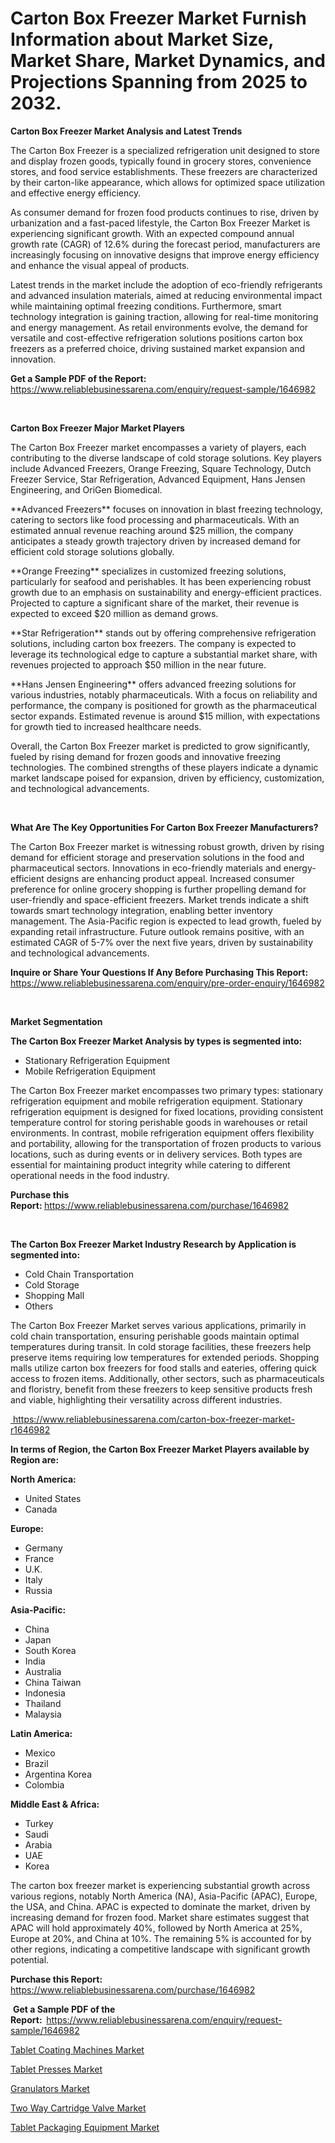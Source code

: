 <p><h1>Carton Box Freezer Market Furnish Information about Market Size, Market Share, Market Dynamics, and Projections Spanning from 2025 to 2032.</h1></p><p><strong>Carton Box Freezer Market Analysis and Latest Trends</strong></p>
<p><p>The Carton Box Freezer is a specialized refrigeration unit designed to store and display frozen goods, typically found in grocery stores, convenience stores, and food service establishments. These freezers are characterized by their carton-like appearance, which allows for optimized space utilization and effective energy efficiency. </p><p>As consumer demand for frozen food products continues to rise, driven by urbanization and a fast-paced lifestyle, the Carton Box Freezer Market is experiencing significant growth. With an expected compound annual growth rate (CAGR) of 12.6% during the forecast period, manufacturers are increasingly focusing on innovative designs that improve energy efficiency and enhance the visual appeal of products. </p><p>Latest trends in the market include the adoption of eco-friendly refrigerants and advanced insulation materials, aimed at reducing environmental impact while maintaining optimal freezing conditions. Furthermore, smart technology integration is gaining traction, allowing for real-time monitoring and energy management. As retail environments evolve, the demand for versatile and cost-effective refrigeration solutions positions carton box freezers as a preferred choice, driving sustained market expansion and innovation.</p></p>
<p><strong>Get a Sample PDF of the Report:&nbsp;</strong> <a href="https://www.reliablebusinessarena.com/enquiry/request-sample/1646982?utm_campaign=1892&utm_medium=2&utm_source=Github&utm_content=ia&utm_term=11042025&utm_id=carton-box-freezer">https://www.reliablebusinessarena.com/enquiry/request-sample/1646982</a></p>
<p>&nbsp;</p>
<p><strong>Carton Box Freezer Major Market Players</strong></p>
<p><p>The Carton Box Freezer market encompasses a variety of players, each contributing to the diverse landscape of cold storage solutions. Key players include Advanced Freezers, Orange Freezing, Square Technology, Dutch Freezer Service, Star Refrigeration, Advanced Equipment, Hans Jensen Engineering, and OriGen Biomedical.</p><p>**Advanced Freezers** focuses on innovation in blast freezing technology, catering to sectors like food processing and pharmaceuticals. With an estimated annual revenue reaching around $25 million, the company anticipates a steady growth trajectory driven by increased demand for efficient cold storage solutions globally.</p><p>**Orange Freezing** specializes in customized freezing solutions, particularly for seafood and perishables. It has been experiencing robust growth due to an emphasis on sustainability and energy-efficient practices. Projected to capture a significant share of the market, their revenue is expected to exceed $20 million as demand grows.</p><p>**Star Refrigeration** stands out by offering comprehensive refrigeration solutions, including carton box freezers. The company is expected to leverage its technological edge to capture a substantial market share, with revenues projected to approach $50 million in the near future.</p><p>**Hans Jensen Engineering** offers advanced freezing solutions for various industries, notably pharmaceuticals. With a focus on reliability and performance, the company is positioned for growth as the pharmaceutical sector expands. Estimated revenue is around $15 million, with expectations for growth tied to increased healthcare needs.</p><p>Overall, the Carton Box Freezer market is predicted to grow significantly, fueled by rising demand for frozen goods and innovative freezing technologies. The combined strengths of these players indicate a dynamic market landscape poised for expansion, driven by efficiency, customization, and technological advancements.</p></p>
<p>&nbsp;</p>
<p><strong>What Are The Key Opportunities For Carton Box Freezer Manufacturers?</strong></p>
<p><p>The Carton Box Freezer market is witnessing robust growth, driven by rising demand for efficient storage and preservation solutions in the food and pharmaceutical sectors. Innovations in eco-friendly materials and energy-efficient designs are enhancing product appeal. Increased consumer preference for online grocery shopping is further propelling demand for user-friendly and space-efficient freezers. Market trends indicate a shift towards smart technology integration, enabling better inventory management. The Asia-Pacific region is expected to lead growth, fueled by expanding retail infrastructure. Future outlook remains positive, with an estimated CAGR of 5-7% over the next five years, driven by sustainability and technological advancements.</p></p>
<p><strong>Inquire or Share Your Questions If Any Before Purchasing This Report:</strong> <a href="https://www.reliablebusinessarena.com/enquiry/pre-order-enquiry/1646982?utm_campaign=1892&utm_medium=2&utm_source=Github&utm_content=ia&utm_term=11042025&utm_id=carton-box-freezer">https://www.reliablebusinessarena.com/enquiry/pre-order-enquiry/1646982</a></p>
<p>&nbsp;</p>
<p><strong>Market Segmentation</strong></p>
<p><strong>The Carton Box Freezer Market Analysis by types is segmented into:</strong></p>
<p><ul><li>Stationary Refrigeration Equipment</li><li>Mobile Refrigeration Equipment</li></ul></p>
<p><p>The Carton Box Freezer market encompasses two primary types: stationary refrigeration equipment and mobile refrigeration equipment. Stationary refrigeration equipment is designed for fixed locations, providing consistent temperature control for storing perishable goods in warehouses or retail environments. In contrast, mobile refrigeration equipment offers flexibility and portability, allowing for the transportation of frozen products to various locations, such as during events or in delivery services. Both types are essential for maintaining product integrity while catering to different operational needs in the food industry.</p></p>
<p><strong>Purchase this Report:&nbsp;</strong><a href="https://www.reliablebusinessarena.com/purchase/1646982?utm_campaign=1892&utm_medium=2&utm_source=Github&utm_content=ia&utm_term=11042025&utm_id=carton-box-freezer">https://www.reliablebusinessarena.com/purchase/1646982</a></p>
<p>&nbsp;</p>
<p><strong>The Carton Box Freezer Market Industry Research by Application is segmented into:</strong></p>
<p><ul><li>Cold Chain Transportation</li><li>Cold Storage</li><li>Shopping Mall</li><li>Others</li></ul></p>
<p><p>The Carton Box Freezer Market serves various applications, primarily in cold chain transportation, ensuring perishable goods maintain optimal temperatures during transit. In cold storage facilities, these freezers help preserve items requiring low temperatures for extended periods. Shopping malls utilize carton box freezers for food stalls and eateries, offering quick access to frozen items. Additionally, other sectors, such as pharmaceuticals and floristry, benefit from these freezers to keep sensitive products fresh and viable, highlighting their versatility across different industries.</p></p>
<p><a href="https://www.reliablebusinessarena.com/carton-box-freezer-market-r1646982?utm_campaign=1892&utm_medium=2&utm_source=Github&utm_content=ia&utm_term=11042025&utm_id=carton-box-freezer">&nbsp;https://www.reliablebusinessarena.com/carton-box-freezer-market-r1646982</a></p>
<p><strong>In terms of Region, the Carton Box Freezer Market Players available by Region are:</strong></p>
<p>
    <p> <strong> North America: </strong>
        <ul>
            <li>United States</li>
            <li>Canada</li>
        </ul>
        </p> 
    <p> <strong> Europe: </strong>
        <ul>
            <li>Germany</li>
            <li>France</li>
            <li>U.K.</li>
            <li>Italy</li>
            <li>Russia</li>
        </ul>
        </p> 
    <p> <strong> Asia-Pacific: </strong>
        <ul>
            <li>China</li>
            <li>Japan</li>
            <li>South Korea</li>
            <li>India</li>
            <li>Australia</li>
            <li>China Taiwan</li>
            <li>Indonesia</li>
            <li>Thailand</li>
            <li>Malaysia</li>
        </ul>
        </p> 
    <p> <strong> Latin America: </strong>
        <ul>
            <li>Mexico</li>
            <li>Brazil</li>
            <li>Argentina Korea</li>
            <li>Colombia</li>
        </ul>
        </p> 
    <p> <strong> Middle East & Africa: </strong>
        <ul>
            <li>Turkey</li>
            <li>Saudi</li>
            <li>Arabia</li>
            <li>UAE</li>
            <li>Korea</li>
        </ul>
    </p>
    </p>
<p><p>The carton box freezer market is experiencing substantial growth across various regions, notably North America (NA), Asia-Pacific (APAC), Europe, the USA, and China. APAC is expected to dominate the market, driven by increasing demand for frozen food. Market share estimates suggest that APAC will hold approximately 40%, followed by North America at 25%, Europe at 20%, and China at 10%. The remaining 5% is accounted for by other regions, indicating a competitive landscape with significant growth potential.</p></p>
<p><strong>Purchase this Report: </strong><a href="https://www.reliablebusinessarena.com/purchase/1646982?utm_campaign=1892&utm_medium=2&utm_source=Github&utm_content=ia&utm_term=11042025&utm_id=carton-box-freezer">https://www.reliablebusinessarena.com/purchase/1646982</a></p>
<p>&nbsp;<strong>Get a Sample PDF of the Report:&nbsp;&nbsp;</strong><a href="https://www.reliablebusinessarena.com/enquiry/request-sample/1646982?utm_campaign=1892&utm_medium=2&utm_source=Github&utm_content=ia&utm_term=11042025&utm_id=carton-box-freezer">https://www.reliablebusinessarena.com/enquiry/request-sample/1646982</a></p>
<p><strong></strong></p>
<p><p><a href="https://github.com/kadutjoelly83/Market-Research-Report-List-1/blob/main/tablet-coating-machines-market.md?utm_campaign=1892&utm_medium=2&utm_source=Github&utm_content=ia&utm_term=11042025&utm_id=carton-box-freezer">Tablet Coating Machines Market</a></p><p><a href="https://github.com/snaikraso/Market-Research-Report-List-1/blob/main/tablet-presses-market.md?utm_campaign=1892&utm_medium=2&utm_source=Github&utm_content=ia&utm_term=11042025&utm_id=carton-box-freezer">Tablet Presses Market</a></p><p><a href="https://github.com/shimweummul/Market-Research-Report-List-1/blob/main/granulators-market.md?utm_campaign=1892&utm_medium=2&utm_source=Github&utm_content=ia&utm_term=11042025&utm_id=carton-box-freezer">Granulators Market</a></p><p><a href="https://github.com/frodanlert/Market-Research-Report-List-1/blob/main/two-way-cartridge-valve-market.md?utm_campaign=1892&utm_medium=2&utm_source=Github&utm_content=ia&utm_term=11042025&utm_id=carton-box-freezer">Two Way Cartridge Valve Market</a></p><p><a href="https://github.com/iperitvik8/Market-Research-Report-List-1/blob/main/tablet-packaging-equipment-market.md?utm_campaign=1892&utm_medium=2&utm_source=Github&utm_content=ia&utm_term=11042025&utm_id=carton-box-freezer">Tablet Packaging Equipment Market</a></p></p>